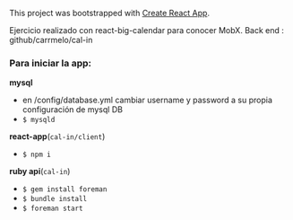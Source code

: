 This project was bootstrapped with [Create React App](https://github.com/facebookincubator/create-react-app).

Ejercicio realizado con react-big-calendar para conocer MobX.
Back end : github/carrmelo/cal-in

### Para iniciar la app: ###

__mysql__
- en /config/database.yml
  cambiar username y password a su propia configuración de mysql DB
- `$ mysqld`

__react-app__(`cal-in/client`)

- `$ npm i`

__ruby api__(`cal-in`)

- `$ gem install foreman`
- `$ bundle install`
- `$ foreman start`